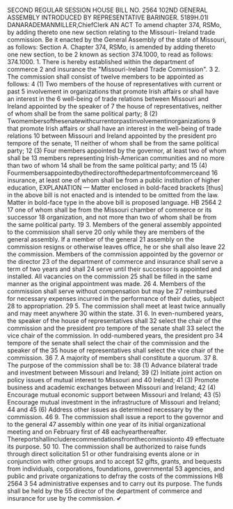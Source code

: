 SECOND REGULAR SESSION
HOUSE BILL NO. 2564
102ND GENERAL ASSEMBLY
INTRODUCED BY REPRESENTATIVE BARINGER.
5189H.01I DANARADEMANMILLER,ChiefClerk
AN ACT
To amend chapter 374, RSMo, by adding thereto one new section relating to the Missouri-
Ireland trade commission.
Be it enacted by the General Assembly of the state of Missouri, as follows:
Section A. Chapter 374, RSMo, is amended by adding thereto one new section, to be
2 known as section 374.1000, to read as follows:
374.1000. 1. There is hereby established within the department of commerce
2 and insurance the "Missouri-Ireland Trade Commission".
3 2. The commission shall consist of twelve members to be appointed as follows:
4 (1) Two members of the house of representatives with current or past
5 involvement in organizations that promote Irish affairs or shall have an interest in the
6 well-being of trade relations between Missouri and Ireland appointed by the speaker of
7 the house of representatives, neither of whom shall be from the same political party;
8 (2) Twomembersofthesenatewithcurrentorpastinvolvementinorganizations
9 that promote Irish affairs or shall have an interest in the well-being of trade relations
10 between Missouri and Ireland appointed by the president pro tempore of the senate,
11 neither of whom shall be from the same political party;
12 (3) Four members appointed by the governor, at least two of whom shall be
13 members representing Irish-American communities and no more than two of whom
14 shall be from the same political party; and
15 (4) Fourmembersappointedbythedirectorofthedepartmentofcommerceand
16 insurance, at least one of whom shall be from a public institution of higher education,
EXPLANATION — Matter enclosed in bold-faced brackets [thus] in the above bill is not enacted and is
intended to be omitted from the law. Matter in bold-face type in the above bill is proposed language.
HB 2564 2
17 one of whom shall be from the Missouri chamber of commerce or its successor
18 organization, and not more than two of whom shall be from the same political party.
19 3. Members of the general assembly appointed to the commission shall serve
20 only while they are members of the general assembly. If a member of the general
21 assembly on the commission resigns or otherwise leaves office, he or she shall also leave
22 the commission. Members of the commission appointed by the governor or the director
23 of the department of commerce and insurance shall serve a term of two years and shall
24 serve until their successor is appointed and installed. All vacancies on the commission
25 shall be filled in the same manner as the original appointment was made.
26 4. Members of the commission shall serve without compensation but may be
27 reimbursed for necessary expenses incurred in the performance of their duties, subject
28 to appropriation.
29 5. The commission shall meet at least twice annually and may meet anywhere
30 within the state.
31 6. In even-numbered years, the speaker of the house of representatives shall
32 select the chair of the commission and the president pro tempore of the senate shall
33 select the vice chair of the commission. In odd-numbered years, the president pro
34 tempore of the senate shall select the chair of the commission and the speaker of the
35 house of representatives shall select the vice chair of the commission.
36 7. A majority of members shall constitute a quorum.
37 8. The purpose of the commission shall be to:
38 (1) Advance bilateral trade and investment between Missouri and Ireland;
39 (2) Initiate joint action on policy issues of mutual interest to Missouri and
40 Ireland;
41 (3) Promote business and academic exchanges between Missouri and Ireland;
42 (4) Encourage mutual economic support between Missouri and Ireland;
43 (5) Encourage mutual investment in the infrastructure of Missouri and Ireland;
44 and
45 (6) Address other issues as determined necessary by the commission.
46 9. The commission shall issue a report to the governor and to the general
47 assembly within one year of its initial organizational meeting and on February first of
48 eachyearthereafter. Thereportshallincluderecommendationsfromthecommissionto
49 effectuate its purpose.
50 10. The commission shall be authorized to raise funds through direct solicitation
51 or other fundraising events alone or in conjunction with other groups and to accept
52 gifts, grants, and bequests from individuals, corporations, foundations, governmental
53 agencies, and public and private organizations to defray the costs of the commissions
HB 2564 3
54 administrative expenses and to carry out its purpose. The funds shall be held by the
55 director of the department of commerce and insurance for use by the commission.
✔